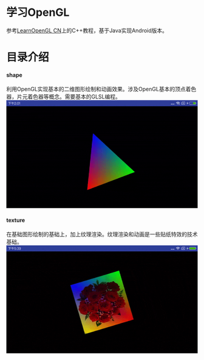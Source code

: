 # 学习OpenGL
参考[LearnOpenGL CN](https://learnopengl-cn.github.io/)上的C++教程，基于Java实现Android版本。

# 目录介绍
#### shape
利用OpenGL实现基本的二维图形绘制和动画效果。涉及OpenGL基本的顶点着色器，片元着色器等概念。需要基本的GLSL编程。
![colorful-triangle](docs/colorful_triangle.gif)

#### texture
在基础图形绘制的基础上，加上纹理渲染。纹理渲染和动画是一些贴纸特效的技术基础。
![texture-square](docs/texture_square.gif)
